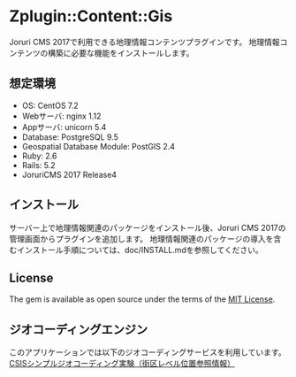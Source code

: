 # Zplugin::Content::Gis

Joruri CMS 2017で利用できる地理情報コンテンツプラグインです。
地理情報コンテンツの構築に必要な機能をインストールします。

## 想定環境

* OS: CentOS 7.2
* Webサーバ: nginx 1.12
* Appサーバ: unicorn 5.4
* Database: PostgreSQL 9.5
* Geospatial Database Module: PostGIS 2.4
* Ruby: 2.6
* Rails: 5.2
* JoruriCMS 2017 Release4

## インストール

サーバー上で地理情報関連のパッケージをインストール後、Joruri CMS 2017の管理画面からプラグインを追加します。
地理情報関連のパッケージの導入を含むインストール手順については、doc/INSTALL.mdを参照してください。

## License

The gem is available as open source under the terms of the [MIT License](http://opensource.org/licenses/MIT).

## ジオコーディングエンジン

このアプリケーションでは以下のジオコーディングサービスを利用しています。
[CSISシンプルジオコーディング実験（街区レベル位置参照情報）](http://newspat.csis.u-tokyo.ac.jp/geocode/modules/geocode/index.php?content_id=1)


